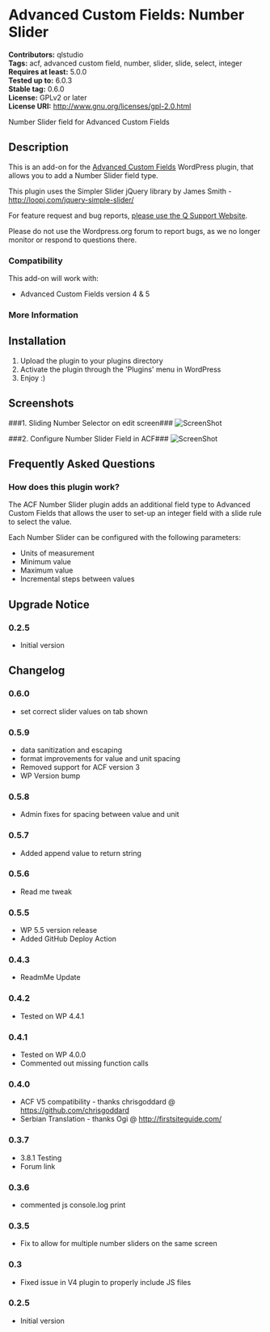 # Advanced Custom Fields: Number Slider #  
**Contributors:** qlstudio  
**Tags:** acf, advanced custom field, number, slider, slide, select, integer   
**Requires at least:** 5.0.0    
**Tested up to:** 6.0.3   
**Stable tag:** 0.6.0    
**License:** GPLv2 or later  
**License URI:** http://www.gnu.org/licenses/gpl-2.0.html  

Number Slider field for Advanced Custom Fields

## Description ##

This is an add-on for the [Advanced Custom Fields](http://wordpress.org/extend/plugins/advanced-custom-fields/) WordPress plugin, that allows you to add a Number Slider field type.

This plugin uses the Simpler Slider jQuery library by James Smith - http://loopj.com/jquery-simple-slider/

For feature request and bug reports, [please use the Q Support Website](https://qstudio.us/support/categories/advanced-custom-fields-number-slider).

Please do not use the Wordpress.org forum to report bugs, as we no longer monitor or respond to questions there.

### Compatibility ###

This add-on will work with:

* Advanced Custom Fields version 4 & 5

### More Information ###


## Installation ##

1. Upload the plugin to your plugins directory
2. Activate the plugin through the 'Plugins' menu in WordPress
3. Enjoy :)

## Screenshots ##

###1. Sliding Number Selector on edit screen###
![ScreenShot](http://s.w.org/plugins/advanced-custom-fields-number-slider/screenshot-1.png?r=859692)

###2. Configure Number Slider Field in ACF###
![ScreenShot](http://s.w.org/plugins/advanced-custom-fields-number-slider/screenshot-2.png?r=859692)


## Frequently Asked Questions  ##

### How does this plugin work? ###

The ACF Number Slider plugin adds an additional field type to Advanced Custom Fields that allows the user to set-up an integer field with a slide rule to select the value.

Each Number Slider can be configured with the following parameters:

* Units of measurement
* Minimum value
* Maximum value
* Incremental steps between values

## Upgrade Notice ##

### 0.2.5 ###
* Initial version

## Changelog ##

### 0.6.0 ###

* set correct slider values on tab shown

### 0.5.9 ###

* data sanitization and escaping
* format improvements for value and unit spacing
* Removed support for ACF version 3
* WP Version bump

### 0.5.8 ###

* Admin fixes for spacing between value and unit

### 0.5.7 ###

* Added append value to return string

### 0.5.6 ###

* Read me tweak

### 0.5.5 ###

* WP 5.5 version release
* Added GitHub Deploy Action

### 0.4.3 ###
* ReadmMe Update

### 0.4.2 ###
* Tested on WP 4.4.1

### 0.4.1 ###
* Tested on WP 4.0.0
* Commented out missing function calls

### 0.4.0 ###
* ACF V5 compatibility - thanks chrisgoddard @ https://github.com/chrisgoddard
* Serbian Translation - thanks Ogi @ http://firstsiteguide.com/

### 0.3.7 ###
* 3.8.1 Testing
* Forum link

### 0.3.6 ###
* commented js console.log print 

### 0.3.5 ###
* Fix to allow for multiple number sliders on the same screen

### 0.3 ###
* Fixed issue in V4 plugin to properly include JS files

### 0.2.5 ###
* Initial version
